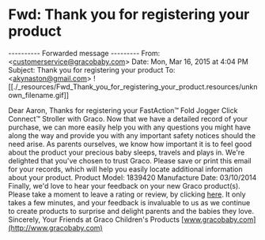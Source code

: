# Fwd: Thank you for registering your product

\---------- Forwarded message ---------
From: <[customerservice@gracobaby.com](mailto:customerservice@gracobaby.com)\>
Date: Mon, Mar 16, 2015 at 4:04 PM
Subject: Thank you for registering your product
To: <[akynaston@gmail.com](mailto:akynaston@gmail.com)\>
![[./_resources/Fwd_Thank_you_for_registering_your_product.resources/unknown_filename.gif]]

Dear Aaron,
Thanks for registering your FastAction™ Fold Jogger Click Connect™ Stroller with Graco. Now that we have a detailed record of your purchase, we can more easily help you with any questions you might have along the way and provide you with any important safety notices should the need arise. As parents ourselves, we know how important it is to feel good about the product your precious baby sleeps, travels and plays in. We're delighted that you've chosen to trust Graco.
Please save or print this email for your records, which will help you easily locate additional information about your product.
Product Model: 1839420
Manufacture Date: 03/10/2014
Finally, we'd love to hear your feedback on your new Graco product(s). Please take a moment to leave a rating or review, by clicking [here](http://www.gracobaby.com/Products/Pages/WriteReview.aspx?bvdisplaycode=6400&bvappcode=rr&bvproductid=6AM00&bvpage=http%3A%2F%2Fgraco.ugc.bazaarvoice.com%2F6400%2F6AM00%2Fsubmitreview.htm%3Fformat%3Dembedded%26campaignid%3DBV_REVIEW_DISPLAY%26sessionparams%3D__BVSESSIONPARAMS__%26return%3Dhttp%253A%252F%252Fgraco.ugc.bazaarvoice.com%252F6400%252F6AM00%252Freviews.djs%253Fformat%253Dembeddedhtml%26user%3D__USERID__%26authsourcetype%3D__AUTHTYPE__&bvcontenttype=REVIEW_SUBMISSION&bvauthenticateuser=false). It only takes a few minutes, and your feedback is invaluable to us as we continue to create products to surprise and delight parents and the babies they love.
Sincerely,
Your Friends at Graco Children's Products
[www.gracobaby.com](http://www.gracobaby.com)

